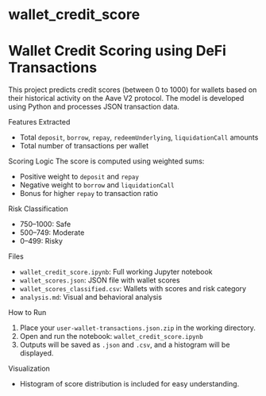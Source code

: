 # wallet_credit_score
# Wallet Credit Scoring using DeFi Transactions

This project predicts credit scores (between 0 to 1000) for wallets based on their historical activity on the Aave V2 protocol. The model is developed using Python and processes JSON transaction data.

 Features Extracted
- Total `deposit`, `borrow`, `repay`, `redeemUnderlying`, `liquidationCall` amounts
- Total number of transactions per wallet

 Scoring Logic
The score is computed using weighted sums:
- Positive weight to `deposit` and `repay`
- Negative weight to `borrow` and `liquidationCall`
- Bonus for higher `repay` to transaction ratio

 Risk Classification
- 750–1000: Safe
- 500–749: Moderate
- 0–499: Risky

 Files
- `wallet_credit_score.ipynb`: Full working Jupyter notebook
- `wallet_scores.json`: JSON file with wallet scores
- `wallet_scores_classified.csv`: Wallets with scores and risk category
- `analysis.md`: Visual and behavioral analysis

 How to Run
1. Place your `user-wallet-transactions.json.zip` in the working directory.
2. Open and run the notebook: `wallet_credit_score.ipynb`
3. Outputs will be saved as `.json` and `.csv`, and a histogram will be displayed.

 Visualization
- Histogram of score distribution is included for easy understanding.

